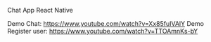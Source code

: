 Chat App React Native

Demo Chat: https://www.youtube.com/watch?v=Xx85fuIVAlY
Demo Register user: https://www.youtube.com/watch?v=TTOAmnKs-bY
